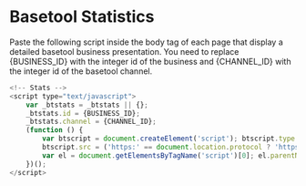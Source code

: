 # Basetool Statistics

Paste the following script inside the body tag of each page that display a detailed basetool business presentation. You need to replace {BUSINESS_ID} with the integer id of the business and {CHANNEL_ID} with the integer id of the basetool channel.

```javascript
<!-- Stats -->
<script type="text/javascript">
    var _btstats = _btstats || {};
    _btstats.id = {BUSINESS_ID};
    _btstats.channel = {CHANNEL_ID};
    (function () {
        var btscript = document.createElement('script'); btscript.type = 'text/javascript'; btscript.async = true;
        btscript.src = ('https:' == document.location.protocol ? 'https://' : 'http://') + 'stats.basetool.se/script.js';
        var el = document.getElementsByTagName('script')[0]; el.parentNode.insertBefore(btscript, el);
    })();
</script>
```
